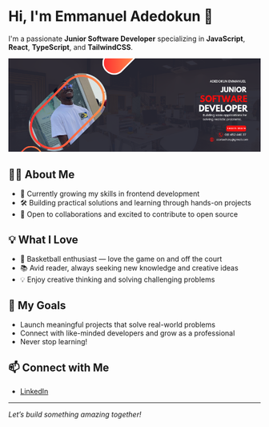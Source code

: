 # Hi, I'm Emmanuel Adedokun 👋

I'm a passionate **Junior Software Developer** specializing in **JavaScript**, **React**, **TypeScript**, and **TailwindCSS**.

![Adedokun Emmanuel](<Adedokun Emmanuel.png>)

## 👨‍💻 About Me

- 🌱 Currently growing my skills in frontend development
- 🛠️ Building practical solutions and learning through hands-on projects
- 🎯 Open to collaborations and excited to contribute to open source



## 💡 What I Love

- 🏀 Basketball enthusiast — love the game on and off the court
- 📚 Avid reader, always seeking new knowledge and creative ideas
- 💡 Enjoy creative thinking and solving challenging problems

## 🚀 My Goals

- Launch meaningful projects that solve real-world problems
- Connect with like-minded developers and grow as a professional
- Never stop learning!

## 📫 Connect with Me

- [LinkedIn](https://www.linkedin.com/in/emmanuel-adedokun-99343821a)

---

*Let’s build something amazing together!*
